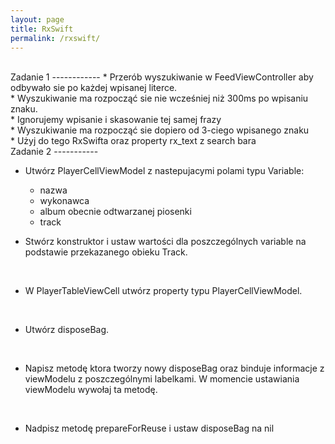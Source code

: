```yaml
---
layout: page
title: RxSwift
permalink: /rxswift/
---
```


<br>
Zadanie 1
------------
* Przerób wyszukiwanie w FeedViewController aby odbywało sie po każdej wpisanej literce.
 <br>
*  Wyszukiwanie ma rozpocząć sie nie wcześniej niż 300ms po wpisaniu znaku. 
<bR>
*  Ignorujemy wpisanie i skasowanie tej samej frazy
<br>
* Wyszukiwanie ma rozpocząć sie dopiero od 3-ciego wpisanego znaku
<br>
*  Użyj do tego RxSwifta oraz property rx_text z search bara



<br>
Zadanie 2
-----------
<br>

* Utwórz PlayerCellViewModel z nastepujacymi polami typu Variable: <br>

	* nazwa
	* wykonawca
	* album obecnie odtwarzanej piosenki
	* track 



* Stwórz konstruktor i ustaw wartości dla poszczególnych variable na podstawie przekazanego obieku Track. 
<br>

* W PlayerTableViewCell utwórz property typu PlayerCellViewModel. 
<br>

* Utwórz disposeBag. 
<br>

* Napisz metodę ktora tworzy nowy disposeBag oraz binduje informacje z viewModelu z poszczególnymi labelkami. W momencie ustawiania viewModelu wywołaj ta metodę. 
<br>

* Nadpisz metodę prepareForReuse i ustaw disposeBag na nil